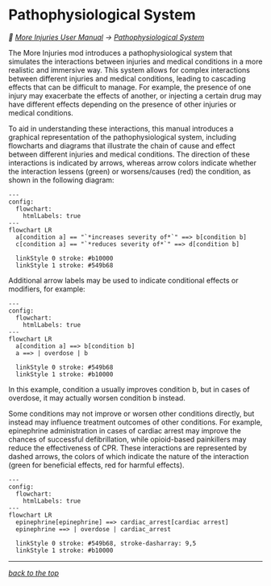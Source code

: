 # Pathophysiological System

<!-- @generate_breadcrumb_trail {"template": "_:file_folder: {0}_", "connector": " $\\rightarrow$ "} -->
_:file_folder: [More Injuries User Manual](/docs/content/README.md) $\rightarrow$ [Pathophysiological System](/docs/content/pathophysiological-system.md)_
<!-- @end_generated_block -->

The More Injuries mod introduces a pathophysiological system that simulates the interactions between injuries and medical conditions in a more realistic and immersive way. This system allows for complex interactions between different injuries and medical conditions, leading to cascading effects that can be difficult to manage. For example, the presence of one injury may exacerbate the effects of another, or injecting a certain drug may have different effects depending on the presence of other injuries or medical conditions.

To aid in understanding these interactions, this manual introduces a graphical representation of the pathophysiological system, including flowcharts and diagrams that illustrate the chain of cause and effect between different injuries and medical conditions. The direction of these interactions is indicated by arrows, whereas arrow colors indicate whether the interaction lessens (green) or worsens/causes (red) the condition, as shown in the following diagram:

```mermaid
---
config:
  flowchart:
    htmlLabels: true
---
flowchart LR
  a[condition a] == "`*increases severity of*`" ==> b[condition b]
  c[condition a] == "`*reduces severity of*`" ==> d[condition b]

  linkStyle 0 stroke: #b10000
  linkStyle 1 stroke: #549b68
```

Additional arrow labels may be used to indicate conditional effects or modifiers, for example:

```mermaid
---
config:
  flowchart:
    htmlLabels: true
---
flowchart LR
  a[condition a] ==> b[condition b]
  a ==> | overdose | b

  linkStyle 0 stroke: #549b68
  linkStyle 1 stroke: #b10000
```

In this example, condition a usually improves condition b, but in cases of overdose, it may actually worsen condition b instead.

Some conditions may not improve or worsen other conditions directly, but instead may influence treatment outcomes of other conditions. For example, epinephrine administration in cases of cardiac arrest may improve the chances of successful defibrillation, while opioid-based painkillers may reduce the effectiveness of CPR. These interactions are represented by dashed arrows, the colors of which indicate the nature of the interaction (green for beneficial effects, red for harmful effects).

```mermaid
---
config:
  flowchart:
    htmlLabels: true
---
flowchart LR
  epinephrine[epinephrine] ==> cardiac_arrest[cardiac arrest]
  epinephrine ==> | overdose | cardiac_arrest

  linkStyle 0 stroke: #549b68, stroke-dasharray: 9,5
  linkStyle 1 stroke: #b10000
```

<!-- @generate_link_to_top {"template": "---\n_[back to the top]({1})_"} -->
---
_[back to the top](#pathophysiological-system)_
<!-- @end_generated_block -->
